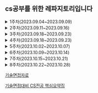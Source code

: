 ## cs공부를 위한 레파지토리입니다

<details>
<summary>1주차(2023.09.04~2023.09.09)</summary>
<div markdown="1">       

* 좋은코드란 무엇인가
* 객체지향 프로그래밍이란 무엇인가
* RESTful API란 무엇인가

</div>
</details>

<details>
<summary>2주차(2023.09.11~2023.09.16)</summary>
<div markdown="2">       

* TDD란 무엇이며 어떠한 장점이 있는가
* 함수형 프로그래밍
* MVC패턴이란 무엇인가?

</div>
</details>

</div>
</details>

<details>
<summary>3주차(2023.09.18~2023.09.23)</summary>
<div markdown="3">       

1.1 운영체제
* 1.1.1 운영체제란
* 1.1.2 운영체제의 목적
* 1.1.3 CPU와 메모리 구조
* 1.1.4 커널과 시스템 콜

1.2 프로세스
* 1.2.1 프로세스와 스레드
* 1.2.2 PCB

</div>
</details>

<details>
<summary>4주차(2023.09.18~2023.09.23)</summary>
<div markdown="4">       

* 1.2.3 프로세스의 생성
* 1.2.4 프로세스 상태도
* 1.2.5 멀티 프로세스와 멀티 스레드
* 1.2.6 콘텍스트 스위칭
* 1.2.7 프로세스 동기화
* 1.2.8 교착 상태

</div>
</details>


<details>
<summary>5주차(2023.10.02~2023.10.07)</summary>
<div markdown="5">       

1.2 프로세스
* 1.2.9 스레드 안전
* 1.2.10 IPC
* 1.2.11 좀비 프로세스와 고아 프로세스

1.3 스케줄링
* 1.3.1 스케줄링의 목적
* 1.3.2 스케줄링의 단계
* 1.3.3 스케줄링 알고리즘

</div>
</details>

<details>
<summary>6주차(2023.10.09~2023.10.14)</summary>
<div markdown="6">       

1.4 메모리 관리 전략
* 1.4.1 논리 메모리와 물리 메모리
* 1.4.2 연속 메모리 할당
* 1.4.3 비연속 메모리 할당

1.5 가상 메모리
* 1.5.1 가상 메모리란
* 1.5.2 요구 페이징
* 1.5.3 스레싱

1.6 캐시 메모리
* 1.6.1 캐시 메모리와 지역성
* 1.6.2 캐시 메모리와 매핑 방식

</div>
</details>

<details>
<summary>7주차(2023.10.15~2023.10.21)</summary>
<div markdown="7">       

* 1장 시험문제 만들기(중간고사 기간)
    ✅문제내는 부분 (주차별로 3문제씩)

    → 10.29에 답안 공유하기

    이신비: 4주차 1,2주차

    강민서: 3주차 6주차

    이유리: 5주차 3주차

    박세진: 6주차 5주차

    성지현: 1,2 주차 4주차

    총 30문제


    ✅시험보는 기간(10.23-10.28)


    - 시험시간 1시간 30분
    - 답안 깃허브에 문제 폴더 만들어서 답안 올리기
    - 문제 풀었으면 톡방에 말해주고 전부 다 풀었을 때 답안지를 공유한다

</div>
</details>

<details>
<summary>8주차(2023.10.22~2023.10.28)</summary>
<div markdown="8">       

* 2.1 네트워크 계층
* 2.2 TCP와 UDP
  * 2.2.1 TCP란
  * 2.2.2 TCP 핸드셰이킹
  * TCP 제어 방법
* 1장 시험문제 풀기

</div>
</details>


[기술면접자료](https://github.com/JaeYeopHan/Interview_Question_for_Beginner)

[기술면접대비 CS전공 핵심요약집](https://product.kyobobook.co.kr/detail/S000208504237)